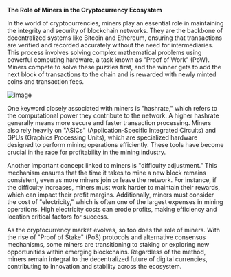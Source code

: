 **The Role of Miners in the Cryptocurrency Ecosystem**

In the world of cryptocurrencies, miners play an essential role in maintaining the integrity and security of blockchain networks. They are the backbone of decentralized systems like Bitcoin and Ethereum, ensuring that transactions are verified and recorded accurately without the need for intermediaries. This process involves solving complex mathematical problems using powerful computing hardware, a task known as "Proof of Work" (PoW). Miners compete to solve these puzzles first, and the winner gets to add the next block of transactions to the chain and is rewarded with newly minted coins and transaction fees.

![Image](https://github.com/user-attachments/assets/31692037-0104-4703-abd1-696b6a7dd41b)

One keyword closely associated with miners is "hashrate," which refers to the computational power they contribute to the network. A higher hashrate generally means more secure and faster transaction processing. Miners also rely heavily on "ASICs" (Application-Specific Integrated Circuits) and GPUs (Graphics Processing Units), which are specialized hardware designed to perform mining operations efficiently. These tools have become crucial in the race for profitability in the mining industry.

Another important concept linked to miners is "difficulty adjustment." This mechanism ensures that the time it takes to mine a new block remains consistent, even as more miners join or leave the network. For instance, if the difficulty increases, miners must work harder to maintain their rewards, which can impact their profit margins. Additionally, miners must consider the cost of "electricity," which is often one of the largest expenses in mining operations. High electricity costs can erode profits, making efficiency and location critical factors for success.

As the cryptocurrency market evolves, so too does the role of miners. With the rise of "Proof of Stake" (PoS) protocols and alternative consensus mechanisms, some miners are transitioning to staking or exploring new opportunities within emerging blockchains. Regardless of the method, miners remain integral to the decentralized future of digital currencies, contributing to innovation and stability across the ecosystem.